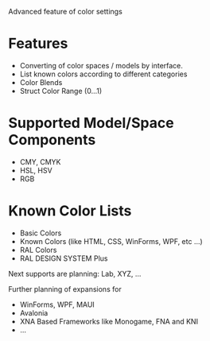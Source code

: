 Advanced feature of color settings

# Features
- Converting of color spaces / models by interface.
- List known colors according to different categories
- Color Blends
- Struct Color Range (0...1)


# Supported Model/Space Components
- CMY, CMYK
- HSL, HSV
- RGB

  
# Known Color Lists
- Basic Colors
- Known Colors (like HTML, CSS, WinForms, WPF, etc ...)
- RAL Colors
- RAL DESIGN SYSTEM Plus

Next supports are planning: Lab, XYZ, ...



Further planning of expansions for
- WinForms, WPF, MAUI
- Avalonia
- XNA Based Frameworks like Monogame, FNA and KNI
- ...

